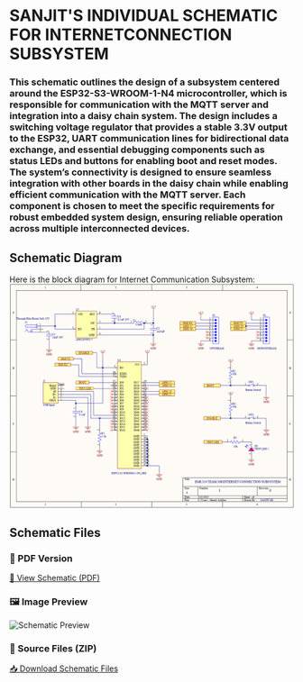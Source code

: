 # SANJIT'S INDIVIDUAL SCHEMATIC FOR INTERNETCONNECTION SUBSYSTEM
### This schematic outlines the design of a subsystem centered around the ESP32-S3-WROOM-1-N4 microcontroller, which is responsible for communication with the MQTT server and integration into a daisy chain system. The design includes a switching voltage regulator that provides a stable 3.3V output to the ESP32, UART communication lines for bidirectional data exchange, and essential debugging components such as status LEDs and buttons for enabling boot and reset modes. The system’s connectivity is designed to ensure seamless integration with other boards in the daisy chain while enabling efficient communication with the MQTT server. Each component is chosen to meet the specific requirements for robust embedded system design, ensuring reliable operation across multiple interconnected devices.

## Schematic Diagram
Here is the block diagram for Internet Communication Subsystem:
![Stage 1: Ideation](./subfolder/schematic.png)

## Schematic Files

### 📄 PDF Version  
[📎 View Schematic (PDF)](https://drive.google.com/file/d/1_nQq1XITIq_VuZgxU-aooXvd6ZK00ZMX/view?usp=sharing)

### 🖼️ Image Preview  
![Schematic Preview](docs/schematic.png)

### 📁 Source Files (ZIP)  
[📥 Download Schematic Files](https://drive.google.com/file/d/15IpONTE-EmsckBEL_MQ3iigdeJClUABM/view?usp=sharing)



